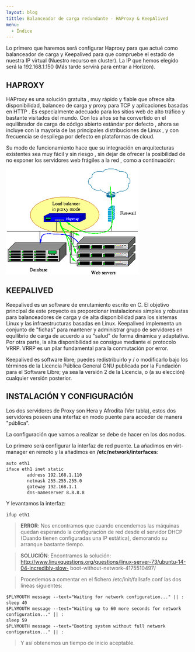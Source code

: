 ```yaml
---
layout: blog
tittle: Balanceador de carga redundante - HAProxy & KeepAlived
menu:
  - Índice
---
```


Lo primero que haremos será configurar Haproxy para que actué como balanceador de carga y
Keepalived para que compruebe el estado de nuestra IP virtual (Nuestro recurso en cluster). La
IP que hemos elegido será la 192.168.1.150 (Más tarde servirá para entrar a Horizon).

## HAPROXY

HAProxy es una solución gratuita , muy rápido y fiable que ofrece alta disponibilidad, balanceo
de carga y proxy para TCP y aplicaciones basadas en HTTP . Es especialmente adecuado para
los sitios web de alto tráfico y bastante visitados del mundo. Con los años se ha convertido en
el equilibrador de carga de código abierto estándar por defecto , ahora se incluye con la
mayoría de las principales distribuciones de Linux , y con frecuencia se despliega por defecto
en plataformas de cloud.

Su modo de funcionamiento hace que su integración en arquitecturas existentes sea muy fácil
y sin riesgo , sin dejar de ofrecer la posibilidad de no exponer los servidores web frágiles a la
red , como a continuación:

![HAPROXY](img/haproxy.png)

## KEEPALIVED

Keepalived es un software de enrutamiento escrito en C. El objetivo principal de este proyecto
es proporcionar instalaciones simples y robustas para balanceadores de carga y de alta
disponibilidad para los sistemas Linux y las infraestructuras basadas en Linux. Keepalived
implementa un conjunto de "fichas" para mantener y administrar grupo de servidores en
equilibrio de carga de acuerdo a su "salud" de forma dinámica y adaptativa. Por otra parte, la
alta disponibilidad se consigue mediante el protocolo VRRP. VRRP es un pilar fundamental para
la conmutación por error.

Keepalived es software libre; puedes redistribuirlo y / o modificarlo bajo los términos de la
Licencia Pública General GNU publicada por la Fundación para el Software Libre; ya sea la
versión 2 de la Licencia, o (a su elección) cualquier versión posterior.

## INSTALACIÓN Y CONFIGURACIÓN

Los dos servidores de Proxy son Hera y Afrodita (Ver tabla), estos dos servidores poseen una
interfaz en modo puente para acceder de manera "pública".

La configuración que vamos a realizar se debe de hacer en los dos nodos.

Lo primero será configurar la interfaz de red puente. La añadimos en virt-manager en remoto y
la añadimos en **/etc/network/interfaces**:

~~~
auto eth1
iface eth1 inet static
		address 192.168.1.110
		netmask 255.255.255.0
		gateway 192.168.1.1
		dns-nameserver 8.8.8.8
~~~

Y levantamos la interfaz:

~~~
ifup eth1
~~~

>**ERROR**: Nos encontramos que cuando encendemos las máquinas quedan esperando la
configuración de red desde el servidor DHCP (Cuando tienen configuradas una IP estática),
demorando su arranque bastante tiempo.

>**SOLUCIÓN**: Encontramos la solución:
>http://www.linuxquestions.org/questions/linux-server-73/ubuntu-14-04-incredibly-slow-
boot-without-network-4175510497/

>Procedemos a comentar en el fichero /etc/init/failsafe.conf las dos líneas siguientes:
~~~
$PLYMOUTH message --text="Waiting for network configuration..." || :
sleep 40
$PLYMOUTH message --text="Waiting up to 60 more seconds for network
configuration..." || :
sleep 59
$PLYMOUTH message --text="Booting system without full network
configuration..." || :
~~~

>Y así obtenemos un tiempo de inicio aceptable.
